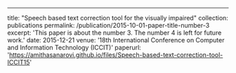 ---
title: "Speech based text correction tool for the visually impaired"
collection: publications
permalink: /publication/2015-10-01-paper-title-number-3
excerpt: 'This paper is about the number 3. The number 4 is left for future work.'
date: 2015-12-21
venue: '18th International Conference on Computer and Information Technology (ICCIT)'
paperurl: 'https://amithasanarovi.github.io/files/Speech-based-text-correction-tool-ICCIT15'


